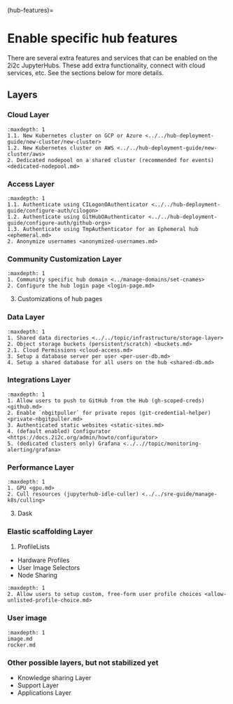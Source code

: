 (hub-features)=
# Enable specific hub features

There are several extra features and services that can be enabled on the 2i2c JupyterHubs.
These add extra functionality, connect with cloud services, etc.
See the sections below for more details.

## Layers

### Cloud Layer
```{toctree}
:maxdepth: 1
1.1. New Kubernetes cluster on GCP or Azure <../../hub-deployment-guide/new-cluster/new-cluster>
1.2. New Kubernetes cluster on AWS <../../hub-deployment-guide/new-cluster/aws>
2. Dedicated nodepool on a shared cluster (recommended for events) <dedicated-nodepool.md>
```

### Access Layer
```{toctree}
:maxdepth: 1
1.1. Authenticate using CILogonOAuthenticator <../../hub-deployment-guide/configure-auth/cilogon>
1.2. Authenticate using GitHubOAuthenticator <../../hub-deployment-guide/configure-auth/github-orgs>
1.3. Authenticate using TmpAuthenticator for an Ephemeral hub <ephemeral.md>
2. Anonymize usernames <anonymized-usernames.md>
```

### Community Customization Layer
```{toctree}
:maxdepth: 1
1. Community specific hub domain <../manage-domains/set-cnames>
2. Configure the hub login page <login-page.md>
```
3. Customizations of hub pages

### Data Layer

```{toctree}
:maxdepth: 1
1. Shared data directories <../../topic/infrastructure/storage-layer>
2. Object storage buckets (persistent/scratch) <buckets.md>
2.1. Cloud Permissions <cloud-access.md>
3. Setup a database server per user <per-user-db.md>
4. Setup a shared database for all users on the hub <shared-db.md>
```

### Integrations Layer

```{toctree}
:maxdepth: 1
1. Allow users to push to GitHub from the Hub (gh-scoped-creds) <github.md>
2. Enable `nbgitpuller` for private repos (git-credential-helper) <private-nbgitpuller.md>
3. Authenticated static websites <static-sites.md>
4. (default enabled) Configurator <https://docs.2i2c.org/admin/howto/configurator>
5. (dedicated clusters only) Grafana <../..//topic/monitoring-alerting/grafana>
```

### Performance Layer
```{toctree}
:maxdepth: 1
1. GPU <gpu.md>
2. Cull resources (jupyterhub-idle-culler) <../../sre-guide/manage-k8s/culling>
```
3. Dask

### Elastic scaffolding Layer
1. ProfileLists
  - Hardware Profiles
  - User Image Selectors
  - Node Sharing

```{toctree}
:maxdepth: 1
2. Allow users to setup custom, free-form user profile choices <allow-unlisted-profile-choice.md>
```

### User image

```{toctree}
:maxdepth: 1
image.md
rocker.md
```

### Other possible layers, but not stabilized yet
  - Knowledge sharing Layer
  - Support Layer
  - Applications Layer